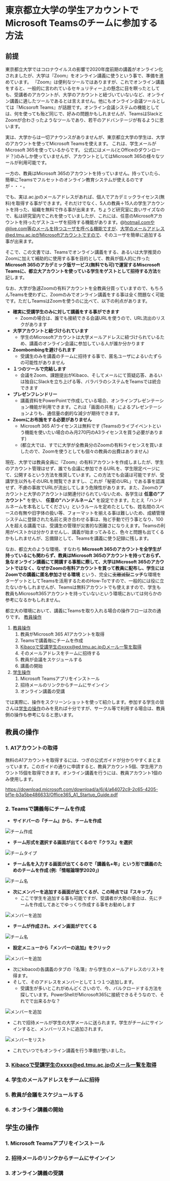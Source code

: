 # 東京都立大学の学生アカウントでMicrosoft Teamsのチームに参加する方法

## 前提

東京都立大学ではコロナウイルスの影響で2020年度前期の講義がオンライン化されましたが、大学は『Zoom』をオンライン講義に使うという事で、準備を進めています。
『Zoom』は便利なツールではありますが、これでオンライン講義をすると、一般的に言われているセキュリティー上の懸念に目を瞑ったとしても、受講者のアカウントが、大学のアカウントと紐づいていないなど、オンライン講義に適したツールであるとは言えません。他にもオンライン会議ツールとしては『Micsoroft Teams』が話題です。オンライン会議システムの機能としては、何を使っても殆ど同じで、好みの問題かもしれませんが、TeamsはSlackとZoomが合わさったようなツールであり、若干のアドバンテージが有るように思います。

実は、大学からは一切アナウンスがありませんが、東京都立大学の学生は、大学のアカウントを使ってMicrosoft Teamsを使えます。
これは、学生メールがMicrosoft 365を使っているからです。
公式にはメール(とOfficeのダウンロード？)のみしか使っていませんが、アカウントとしてはMicrosoft 365の様々なツールが利用可能です。

一方の、教員はMicrosoft 365のアカウントを持っていません。持っていたら、簡単にTeamsでフルセットのオンライン教育システムが使えるのですが・・・。

でも、実は.ac.jpのメールアドレスがあれば、個人でアカデミックライセンス(無料)を取得する事ができます。それだけでなく、5人の教員＋15人の学生アカウントを持った、組織を無料で作る事が出来ます。ちょうど研究室に良いサイズなので、私は研究室内でこれを使っていましたが、これには、任意のMicrosoftアカウントを持ったゲストユーザを招待する機能があります。@hotmail.comや@live.com等のメールを持つユーザを呼べる機能ですが、大学のメールアドレス@ed.tmu.ac.jpがMicrosoftアカウントですので、そのユーザを簡単に追加する事が出来ます。

そこで、この文書では、Teamsでオンライン講義をする、あるいは大学推奨のZoomに加えて補助的に使用する事を目的として、教員が個人的に作った**Microsoft 365のアカデミック版サービス(無料でも可)で運営するMiscrosoft Teamsに、都立大アカウントを使っている学生をゲストとして招待する方法**を記します。

なお、大学が急遽Zoomの有料アカウントを全教員分買っていますので、もちろんTeamsを使わずに、Zoomのみでオンライン講義をする事は全く問題なく可能です。ただしTeamsはZoomを使うのに比べて、以下の利点があります。

- **確実に受講学生のみに対して講義をする事ができます**
    - Zoomの場合は、誰でも接続できる会議URLを使うので、URL流出のリスクがあります
- **大学アカウントと紐づけられています**
    - 学生のMicrosoftアカウントは大学メールアドレスに紐づけられているため、講義のオンライン会議に参加している人が誰か分かります
- **Zoombombingを避けられます**
    - 受講生のみを講義のチームに招待する事で、匿名ユーザによるいたずらの可能性がありません
- **１つのツールで完結します**
    - 会議をZoom、課題提出がKibaco、そしてメールにて質疑応答、あるいは独自にSlackを立ち上げる等、バラバラのシステムをTeamsでは統合できます
- **プレゼンフレンドリー**
    - 講義資料をPowerPointで作成している場合、オンラインプレゼンテーション機能が利用できます。これは「画面の共有」によるプレゼンテーションよりも、通信量の劇的な減少が期待できます。
- **Zoomにお布施をする必要がありません**
    - Microsoft 365 A1ライセンスは無料です (Teamsのライブイベントという機能を使いたい場合のみ月270円のA3ライセンスを買う必要があります)
    - (都立大では、すでに大学が全教員分のZoomの有料ライセンスを買いましたので、Zoomを使うとしても個々の教員の出費はありません)

現在、大学では教員全員に『Zoom』の有料アカウントを作成しましたが、学生のアカウント管理はせず、誰でも会議に参加できるURLを、学生限定ページにて、公開するという方法を推奨しています。この方法でも会議は可能ですが、受講学生以外もそのURLを閲覧できますし、これが「秘密のURL」である事を認識せず、不慮の事故でURLが流出してしまう危険性があります。また、Zoomのアカウントと大学のアカウントは関連付けられていないため、各学生は **任意の"アカウント"** を使い、 **任意の"ハンドルネーム"** を設定できます。たとえ「ハンドルネームを本名としてください」というルールを定めたとしても、姓名間のスペースの有無や旧字体の扱い等、フォーマットを揃える事は難しいため、成績管理システムに登録された名前と突き合わせる事は、殆ど手動で行う事となり、100人を超える講義では、受講生の管理が災害的な困難さになりえます。Teamsの利用がベストかは分かりませんし、講義が始まってみると、色々と問題も出てくるかもしれませんが、忘備録として、Teamsを講義に使う記録に残します。

なお、都立大のような環境、すなわち **Microsoft 365のアカウントを全学生が持っているにも関わらず、教員はMicrosoft 365のアカウントを持っておらず、急なオンライン講義にて開講する事態に際して、大学はMicrosoft 365のアカウントではなく、なぜかZoomの有料アカウントを買って教員に配布し、学生にはZoomでの講義に匿名参加させる環境** という、完全に<s>支離滅裂</s>**ニッチ**な環境をターゲットとしてTeamsを活用するためのHow-Toですので、一般的には役に立たないかもしれませんが、Teamsは無料アカウントでも使えますので、学生も教員もMicrosoft365アカウントを持っていないという環境においては何らかの参考になるかもしれません。

都立大の環境において、講義にTeamsを取り入れる場合の操作フローは次の通りです。 [教員操作](#user-content-教員の操作)

1. [教員操作](#教員の操作)
   1. 教員がMicrosoft 365 A1アカウントを取得
   1. Teamsで講義毎にチームを作成
   1. Kibacoで受講学生のxxxx@ed.tmu.ac.jpのメール一覧を取得
   1. そのメールアドレスをチームに招待する
   1. 教員が会議をスケジュールする
   1. 講義の開始
1. [学生操作](#学生の操作)
   1. Microsoft Teamsアプリをインストール
   1. 招待メールのリンクからチームにサインイン
   1. オンライン講義の受講
   
 では実際に、操作をスクリーンショットを使って紹介します。参加する学生の皆さんは[学生の操作](#学生の操作)のみを見れば十分ですが、サークル等で利用する場合は、教員側の操作も参考になると思います。

## 教員の操作 

### 1. A1アカウントの取得

無料のA1アカウントを取得するには、つぎの公式ガイドが分かりやすくまとまっています。このガイドの通りに申請すると、教員アカウント5個、学生用アカウント15個を取得できます。オンライン講義を行うには、教員アカウント1個のみ使用します。

https://download.microsoft.com/download/a/6/4/a64072c9-2c65-4205-bf1e-b3a5be486633/Office365_A1_Startup_Guide.pdf

### 2. Teamsで講義毎にチームを作成

* **サイドバーの『チーム』から、チームを作成**

![チーム作成](img/imgp01.png "チーム作成")

* **チーム形式を選択する画面が出てくるので『クラス』を選択**

![チームタイプ](img/imgp03.png "チームタイプ")

* **チーム名を入力する画面が出てくるので「講義名+年」という形で講義のためのチームを作成 (例:「情報論理学2020」)**

![チーム名](img/imgp04.png "チーム名")

* **次にメンバーを追加する画面が出てくるが、この時点では『スキップ』**
    * ここで学生を追加する事も可能ですが、受講者が大勢の場合は、先にチームを作成してあとでゆっくり作成する事をお勧めします

![メンバーを追加](img/imgp05.png "メンバーを追加")

* **チームが作成され、メイン画面がでてくる**

![チーム名](img/imgp06.png "チーム名")

* **設定メニューから『メンバーの追加』をクリック**

![メンバーを追加](img/imgp07.png "メンバーを追加")

* 次にkibacoの各講義のタブの『名簿』から学生のメールアドレスのリストを得ます。
* そして、そのアドレスをメンバーとして１つ１つ追加します。
    * 受講生が多いとこれがめんどくさいので、今、バルクロードする方法を探しています。PowerShellがMicrosoft365に接続できるそうなので、それでで出来るかな？
    
![メンバーを追加](img/imgp08.png "メンバーを追加")

* これで招待メールが学生の大学メールに送られます。学生がチームにサインインすると、メンバーリストに追加されます。

![メンバーをリスト](img/imgp09.png "メンバーをリスト")

* これでいつでもオンライン講義を行う準備が整いました。

### 3. Kibacoで受講学生のxxxx@ed.tmu.ac.jpのメール一覧を取得

### 4. 学生のメールアドレスをチームに招待

### 5. 教員が会議をスケジュールする

### 6. オンライン講義の開始

## 学生の操作

### 1. Microsoft Teamsアプリをインストール

### 2. 招待メールのリンクからチームにサインイン

### 3. オンライン講義の受講

